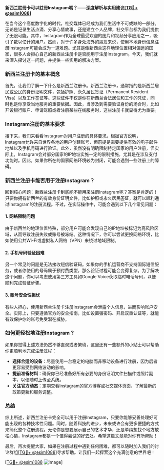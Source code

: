 **新西兰註冊卡可以註冊Instagram嗎？——深度解析与实用建议[[TG💪+ @esim1088](https://t.me/s/esim1088)]**

在当今这个高度数字化的时代，社交媒体已经成为我们生活中不可或缺的一部分。无论是记录生活点滴、分享心情故事，还是建立个人品牌，社交平台都为我们提供了无限可能。其中，Instagram作为全球最受欢迎的图片和视频分享应用之一，吸引了数以亿计的用户。然而，对于许多身处海外的朋友来说，使用本地身份信息注册Instagram可能会成为一道难题。尤其是像新西兰这样地理位置相对偏远的国家，很多人会担心自己的新西兰注册卡是否能用于注册Instagram。今天，我们就来深入探讨这一问题，并提供一些实用的解决方案。

### 新西兰注册卡的基本概念

首先，让我们了解一下什么是新西兰注册卡。新西兰注册卡，通常指的是新西兰居民或公民的身份证明文件，包括护照、永久居民签证（Permanent Resident Visa）以及工作签证等。这些证件不仅是你在新西兰合法居住和工作的凭证，同时也是你享受当地服务的重要依据。因此，当涉及到需要验证身份的场合时，比如开设银行账户、申请驾照或者注册某些在线服务时，这些注册卡就显得尤为重要。

### Instagram注册的基本要求

接下来，我们来看看Instagram对用户注册的具体要求。根据官方说明，Instagram允许来自世界各地的用户创建账号，但前提是需要提供有效的电子邮件地址以及手机号码进行验证。此外，虽然没有明确限制特定国家的用户注册，但实际上，Instagram会对部分国家的IP地址实施一定的限制措施，尤其是在涉及支付功能时。因此，如果你所在的国家网络环境较为封闭，可能会遇到一些注册上的障碍。

### 新西兰注册卡能否用于注册Instagram？

回到核心问题：新西兰注册卡到底能不能用来注册Instagram呢？答案是肯定的！只要你拥有新西兰的有效身份证明文件，比如护照或永久居民签证，就可以顺利通过Instagram的注册流程。不过，在实际操作中，可能会遇到以下几个常见问题：

#### 1. 网络限制问题
由于新西兰的地理位置特殊，部分用户可能会发现自己的IP地址被标记为高风险区域，从而导致注册失败或账号被冻结。这种情况下，你可以尝试更换网络环境，比如使用公共Wi-Fi或虚拟私人网络（VPN）来绕过地域限制。

#### 2. 手机号码验证困难
另一个常见的问题是无法接收短信验证码。如果你的手机运营商不支持国际短信服务，或者你使用的号码属于预付费类型，那么验证过程可能会变得复杂。为了解决这个问题，你可以考虑使用第三方工具如Google Voice获取临时电话号码，以便顺利完成验证步骤。

#### 3. 账号安全性担忧
有些人担心，使用新西兰注册卡注册Instagram会泄露个人信息，进而影响账户安全。实际上，只要遵循官方的安全指南，比如设置强密码、开启双重认证等，就能有效保护你的账号免受潜在威胁。

### 如何更轻松地注册Instagram？

如果你觉得上述方法仍然不够直观或者繁琐，这里还有一些额外的小贴士可以帮助你更顺利地完成注册过程：

- **选择合适的设备**：尽量使用一台稳定的电脑而非移动设备进行注册，因为后者更容易受到网络波动的影响。
- **提前准备材料**：确保你已经准备好所有必要的身份证明文件扫描件或照片副本，以便随时上传至系统。
- **关注官方动态**：定期查看Instagram的官方博客或社交媒体页面，了解最新的政策更新和服务调整。

### 总结

综上所述，新西兰注册卡完全可以用于注册Instagram，只要你能够妥善处理好可能出现的各种技术性问题。同时，随着科技的进步，未来或许会有更多便捷的方式来简化整个注册流程。无论你是想要展示自己的艺术才华，还是单纯想找个地方放松心情，Instagram都是一个值得尝试的好去处。希望这篇文章能对你有所帮助！

最后，再次提醒大家，如果在注册过程中遇到任何困难，都可以随时加入我们的讨论群组[[TG💪+ @esim1088](https://t.me/s/esim1088)]寻求帮助。让我们一起探索这个充满创意的世界吧！

[[TG💪+ @esim1088](https://t.me/s/esim1088) ![Image](https://i.postimg.cc/4NQfJmqS/Snipaste-2025-05-13-00-14-12.png)]